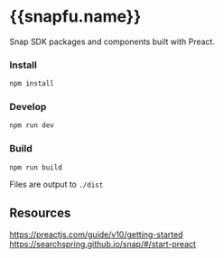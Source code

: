 # {{snapfu.name}}

Snap SDK packages and components built with Preact.

### Install

```bash
npm install
```

### Develop

```bash
npm run dev
```

### Build

```bash
npm run build
```
Files are output to `./dist`

## Resources
https://preactjs.com/guide/v10/getting-started  
https://searchspring.github.io/snap/#/start-preact  
